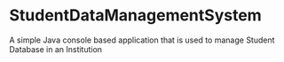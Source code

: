 # StudentDataManagementSystem
A simple Java console based application that is used to manage Student Database in an Institution
